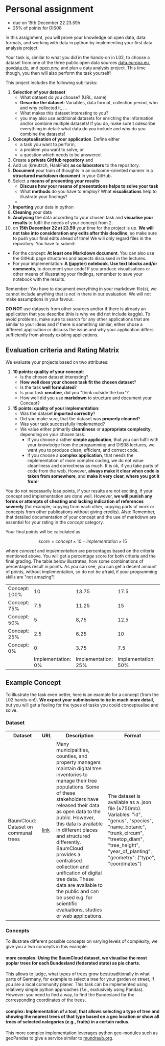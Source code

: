 # Personal assignment 
- due on 15th December 22 23.59h
- 25% of points for DIS08

In this assignment, you will prove your knowledge on open data, data formats, and working with data in python by implementing your first data analysis project.

Your task is, similar to what you did in the hands-on in L02, to choose a dataset from one of the three public open data sources [data.europa.eu](https://data.europa.eu/en), [govdata.de](https://www.govdata.de/), and [open.nrw](https://open.nrw/), and plan a data analysis project. This time though, you then will also perform the task yourself! 

This project includes the following sub-tasks:
1. **Selection of your dataset**
	- What dataset do you choose? (URL, name)
	- **Describe the dataset**: Variables, data format, collection period, who and why collected it, ...
	- What makes this dataset interesting to you?
	- you may also use additional datasets for enriching the information and/or combine multiple datasets! If you do, make sure t odescribe everything in detail: what data do you include and why do you combine the datasets!
2. **Conceptualisation of your application**. Define either
	- a task you want to perform,
	- a problem you want to solve, or 
	- a question which needs to be answered.
3.  Create a **private GitHub repository** and 
4.  Add us (kreutzch, HaakFab) **as collaborators** to the repository.
5. **Document** your train of thoughts in an outcome-oriented manner in a **structured markdown document** in your GitHub.
6. Select a **means of presenting your results**
	- **Discuss how your means of presentations helps to solve your task** 
	-  What **methods** do you have to employ? What **visualisations** help to illustrate your findings?
	-  
7. **Importing** your data in python
8. **Cleaning** your data
9. **Analysing** the data according to your chosen task and **visualise your results** to fulfil the needs of your concept from 2.
10.  on **15th December 22 at 23.59** your time for the project is up. **We will not take into consideration any edits after this deadline**, so make sure to push your final edits ahead of time! We will only regard files in the repository. You have to submit:
- For the concept: **At least one Markdown document**. You can also use the GitHub page structures and aspects discussed in the lectures.
- For your implementation: **A (jupyter) notebook**. **Use text blocks and/or comments**, to document your code! If you produce visualisations or other means of illustrating your findings, remember to save your notebook with the results.	 

Remember: You have to document everything in your markdown file(s), we cannot include anything that is not in there in our evaluation. We will not make assumptions in your favour. 

**DO NOT** use datasets from other sources and/or if there is already an application that you describe (this is why we did not include kaggle). To avoid problems, make sure to search for any other applications that are similar to your ideas and if there is something similar, either chose a different application or discuss the issue and why your application differs sufficiently from already existing applications.

## Evaluation criteria and Rating Matrix
We evaluate your projects based on two attributes:
1. **10 points: quality of your concept**:
	-  Is the chosen dataset interesting?
	-  **How well does your chosen task fit the chosen dataset**?
	-  Is the task **well formulated**?
	-  Is your task **creative**, did you "think outside the box"?
	-  How well did you use **markdown** to structure and  document your Concept?
2. **15 points: quality of your implementation**:
	-  Was the dataset **imported correctly**?
	-  Did you make sure, that the dataset was **properly cleaned**?
	-  Was your task successfully implemented?
	-  We value either primarily **cleanliness** or **appropriate complexity**, depending on your chosen task.
		- If you choose a rather **simple application**, that you can fulfil with your knowledge from the programming and DIS08 lectures, we want you to produce clean, efficient, and correct code.
		- If you choose a **complex application**, that needs the implementation of more complex coding, we do not value cleanliness and correctness as much. It is ok, if you take parts of code from the web. However, **always make it clear when code is taken from somewhere**, and **make it very clear, where you got it from**!

You do not necessarily lose points, if your results are not exciting, if your concept and implementation are done well. However, **we will punish any forms or attempts of cheating and lacking indication of references severely** (for example, copying from each other, copying parts of work or concepts from other publications without giving credits). Also: Remember, that detailed documentation of your concept and the use of markdown are essential for your rating in the *concept* category.

Your final points will be calculated as

$$score=concept\times10+implementation\times15$$

where $concept$ and $implementation$ are percentages based on the criteria mentioned above. You will get a percentage score for both criteria and the final grading. The table below illustrates, how some combinations of percentages result in points. As you can see, you can get  a decent amount of points, without implementation, so do not be afraid, if your programming skills are "not amazing"!

| |                       |  |  |  |  |
|------------------------|---------------------------|----|----|----|----|
| Concept: 100% | 10                        | 13.75 | 17.5 | 21.25 | 25 |
|   Concept: 75%                     | 7.5                         | 11.25 | 15 | 18.75 | 22.5 |
|   Concept: 50%                     | 5                         | 8,75  | 12.5 | 16.25 | 20 |
|   Concept: 25%                     | 2.5                         | 6.25  | 10  | 13.75 | 17.5 |
|   Concept: 0%                     | 0                         | 3.75  | 7.5  | 11.25  | 15 |
|                        | Implementation: 0% | Implementation: 25%   |   Implementation: 50% | Implementation: 75%   |Implementation: 100%    |

## Example Concept
To illustrate the task even better, here is an example for a concept (from the L02 hands-on!). **We expect your submissions to be in much more detail**, but you will get a feeling for the types of tasks you could conceptualise and solve.

### Dataset  
|Dataset  | URL | Description |Format |
|--|--|--|--|
| BaumCloud: Dataset on communal trees | [link](https://www.govdata.de/web/guest/suchen/-/details/harmonisierter-datensatz-aus-verschiedenen-kommunalen-baumkatastern) | Many municipalities, counties, and property managers maintain digital tree inventories to manage their tree populations. Some of these stakeholders have released their data as open data to the public. However, this data is available in different places and structured differently. BaumCloud provides a centralised collection and unification of digital tree data. These data are available to the public and can be used e.g. for scientific evaluations, studies or web applications.  | The dataset is available as a .json file (±750mb). Variables: "id", "genus", "species", "name_botanic", "trunk_circum", "treetop_diam", "tree_height", "year_of_planting", "geometry": ("type", "coordinates") |

### Concepts
To illustrate different possible concepts on varying levels of complexity, we give you a two concepts in this example:

#### more comples: Using the BaumCloud dataset, we visualise the most poplar trees for each Bundesland (federated state) as pie charts.
This allows to judge, what types of trees grow best/traditionally in what parts of Germany, for example to select a tree for your garden or street, if you are a local community planer. This task can be implemented using relatively simple python approaches (f.e., exclusively using Pandas). However: you need to find a way, to find the Bundesland for the corresponding coordinates of the trees.

#### complex: Implementation of a tool, that allows selecting a type of tree and showing the nearest trees of that type based on a geo location or show all trees of selected categories (e.g., fruits) in a certain radius.
This more complex implementation leverages python geo-modules such as geoPandas to give a service similar to [mundraub.org](https://mundraub.org/).





